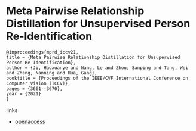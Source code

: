 # Meta Pairwise Relationship Distillation for Unsupervised Person Re-Identification

```
@inproceedings{mprd_iccv21,
title = {Meta Pairwise Relationship Distillation for Unsupervised Person Re-Identification},
author = {Ji, Haoxuanye and Wang, Le and Zhou, Sanping and Tang, Wei and Zheng, Nanning and Hua, Gang},
booktitle = {Proceedings of the IEEE/CVF International Conference on Computer Vision (ICCV)},
pages = {3661--3670},
year = {2021}
}
```

links
- [openaccess](http://openaccess.thecvf.com//content/ICCV2021/html/Ji_Meta_Pairwise_Relationship_Distillation_for_Unsupervised_Person_Re-Identification_ICCV_2021_paper.html)
